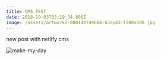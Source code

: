 ```yaml
---
title: CMS TEST
date: 2018-10-03T03:19:34.806Z
image: /assets/artworks-000142749684-63dy43-t500x500.jpg
---
```

new post with netlify cms



![make-my-day](/assets/artworks-000142749684-63dy43-t500x500.jpg)
